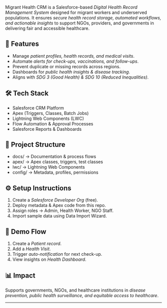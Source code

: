 Migrant Health CRM is a Salesforce-based *Digital Health Record Management System* designed for migrant workers and underserved populations. It ensures *secure health record storage, automated workflows, and actionable insights* to support NGOs, providers, and governments in delivering fair and accessible healthcare.  

## 🚀 Features  
- Manage *patient profiles, health records, and medical visits*.  
- Automate *alerts for check-ups, vaccinations, and follow-ups*.  
- Prevent duplicate or missing records across regions.  
- Dashboards for *public health insights & disease tracking*.  
- Aligns with *SDG 3 (Good Health) & SDG 10 (Reduced Inequalities)*.  

## 🛠 Tech Stack  
- Salesforce CRM Platform  
- Apex (Triggers, Classes, Batch Jobs)  
- Lightning Web Components (LWC)  
- Flow Automation & Approval Processes  
- Salesforce Reports & Dashboards  

## 📂 Project Structure  
- docs/ → Documentation & process flows  
- apex/ → Apex classes, triggers, test classes  
- lwc/ → Lightning Web Components  
- config/ → Metadata, profiles, permissions  

## ⚙ Setup Instructions  
1. Create a *Salesforce Developer Org* (free).  
2. Deploy metadata & Apex code from this repo.  
3. Assign roles → Admin, Health Worker, NGO Staff.  
4. Import sample data using Data Import Wizard.  

## 🎥 Demo Flow  
1. Create a *Patient record*.  
2. Add a *Health Visit*.  
3. Trigger *auto-notification* for next check-up.  
4. View insights on *Health Dashboard*.  

## 📊 Impact  
Supports governments, NGOs, and healthcare institutions in *disease prevention, public health surveillance, and equitable access to healthcare*.  

---
